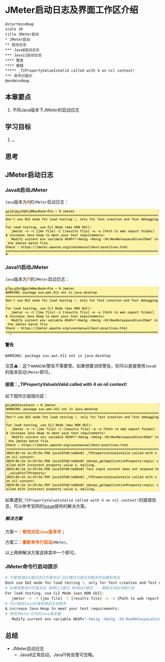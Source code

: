 # JMeter启动日志及界面工作区介绍



```plantuml
@startmindmap
scale 10
title JMeter启动
* JMeter启动
** 启动日志
*** Java8启动日志
*** Java11启动日志
**** 警告
**** 报错
***** _TIPropertyValueIsValid called with 4 on nil context!
*** 命令行提示
@endmindmap
```


## 本章要点

1. 不同Java版本下JMeter的启动日志


## 学习目标

1. 。


## 思考

## JMeter启动日志

### Java8启动JMeter

`Java`版本为**8**的`JMeter`启动日志：


![](assets/20230116145155.png)

### Java11启动JMeter

`Java`版本为**11**的`JMeter`启动日志：

![](assets/20230116145606.png)


#### 警告

```bash
WARNING: package sun.awt.X11 not in java.desktop
```
注意⚠️：这个`WARNING`警告不需要管。如果想要消除警告，则可以直接使用`Java8`的版本启动`JMeter`即可。


#### 报错：_TIPropertyValueIsValid called with 4 on nil context!
如下图所示报错内容：

![](assets/20230116143106.png)

如果遇到`_TIPropertyValueIsValid called with 4 on nil context!`的报错信息，可以参考官网的[issue](https://github.com/apache/jmeter/issues/5533)提供的解决方案。


##### 解决方案

方案一：**修改对应`Java`版本号**；

方案二：**重新命令行启动**`JMeter`。

以上两种解决方案选择其中一个即可。


### JMeter命令行启动提示

```bash
# 不要使用GUI模式进行负载测试 GUI模式只是压测脚本的创建和调试
Dont use GUI mode for load testing !, only for Test creation and Test debugging.
# 如果想要进行负载测试 使用CLI模式 即非GUI模式 -- 静默压测会详细介绍
For load testing, use CLI Mode (was NON GUI):
   jmeter -n -t [jmx file] -l [results file] -e -o [Path to web report folder]
# 可以增加Java的堆来满足压测需求
& increase Java Heap to meet your test requirements:
# 修改JMeter文件的Java堆变量
   Modify current env variable HEAP="-Xms1g -Xmx1g -XX:MaxMetaspaceSize=256m" in the jmeter batch file
```

## 总结

- JMeter启动日志
  - Java8正常启动，Java11有告警可忽略。





<style>
  strong {
    color: #ea6010;
    font-weight: bolder;
  }
  .reveal blockquote {
    font-style: unset;
  }
</style>

